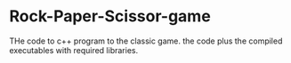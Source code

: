 # Rock-Paper-Scissor-game
THe code to c++ program to the classic game.
the code plus the compiled executables with required libraries.
